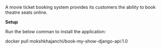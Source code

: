 A movie ticket booking system provides its customers the ability to book theatre seats online.

**Setup**

Run the below comman to install the application:

docker pull mokshkhajanchi/book-my-show-django-api:1.0